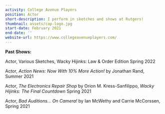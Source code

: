 ```yaml
---
activity: College Avenue Players
position: Actor
short-description: I perform in sketches and shows at Rutgers!
thumbnail: assets/cap-logo.jpg
start-date: February 2021
end-date: ''
website-url: https://www.collegeavenueplayers.com/
---
```


**Past Shows:**

Actor, Various Sketches, Wacky Hijinks: Law & Order Edition Spring 2022

Actor, _Action News: Now With 10% More Action!_ by Jonathan Rand, Summer 2021

Actor, _The Electronics Repair Shop_ by Orion M. Kress-Sanfilippo, _Wacky Hijinks: The Final Countdown_ Spring 2021

Actor, _Bad Auditions... On Camera!_ by Ian McWethy and Carrie McCorssen, Spring 2021
